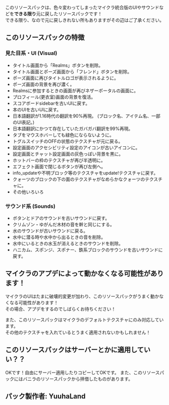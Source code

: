 このリソースパックは、色々変わってしまったマイクラ統合版のUIやサウンドなどを**できる限り**元に戻したリソースパックです！  
できる限り、なので元に戻しきれない所もありますがその辺はご了承ください。

## このリソースパックの特徴
### 見た目系・UI (Visual)
- タイトル画面から「Realms」ボタンを削除。
- タイトル画面とポーズ画面から「フレンド」ボタンを削除。
- ポーズ画面に再びタイトルロゴが表示されるように。
- ポーズ画面の背景を再び濃く。
- Realmsに参加するときの画面が再びネザーポータルの画面に。
- プロフィール(更衣室)画面の背景を復活。
- スコアボードsidebarを古いUIに戻す。
- 本のUIを古いUIに戻す。
- 日本語翻訳が1.16時代の翻訳を90%再現。 (ブロック名、アイテム名、一部のUI表記。) 
- 日本語翻訳にかつて存在していたガバガバ翻訳を99%再現。
- タブをマウスホバーしても緑色にならないように。
- トグルスイッチのOFFの状態のテクスチャが元に戻る。
- 設定画面のアクセシビリティ設定のアイコンが古いアイコンに。
- 設定画面とチャット設定画面の灰色っぽい背景を黒に。
- ホットバーの枠のテクスチャが再び半透明に。
- エフェクト画面で閉じるボタンが再び左側へ。
- info_updateや不明ブロック等のテクスチャをupdate!テクスチャに戻す。
- クォーツのブロックの下の面のテクスチャがなめらかなクォーツのテクスチャに。
- その他いろいろ

### サウンド系 (Sounds)
- ボタンとドアのサウンドを古いサウンドに戻す。
- クリムゾン・ゆがんだ木材の音を幹と同じにする。
- 水のサウンドが古いサウンドに戻る。
- 水中に潜る時や水中から出るときの音を削除。
- 水中にいるときの水玉が消えるときのサウンドを削除。
- ハニカム、スポンジ、スポナー、鉄系ブロックのサウンドを古いサウンドに戻す。

## マイクラのアプデによって動かなくなる可能性があります！
マイクラのUIはたまに破壊的変更が加わり、このリソースパックがうまく動かなくなる可能性があります！  
その場合、アプデをするのでしばらくお待ちください！


また、このリソースパックはマイクラのデフォルトテクスチャにのみ対応しています。  
その他のテクスチャを入れているとうまく適用されないかもしれません！

## このリソースパックはサーバーとかに適用していい？？
OKです！自由にサーバー適用したりコピーしてOKです。
また、このリソースパックにはバニラのリソースパックから拝借したものがあります。


## パック製作者: YuuhaLand